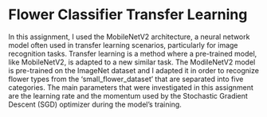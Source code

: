 # Flower Classifier Transfer Learning
In this assignment, I used the MobileNetV2 architecture, a neural network model often
used in transfer learning scenarios, particularly for image recognition tasks. Transfer learning
is a method where a pre-trained model, like MobileNetV2, is adapted to a new similar task.
The ModileNetV2 model is pre-trained on the ImageNet dataset and I adapted it in
order to recognize flower types from the ‘small_flower_dataset’ that are separated into five
categories. The main parameters that were investigated in this assignment are the learning
rate and the momentum used by the Stochastic Gradient Descent (SGD) optimizer during
the model’s training.